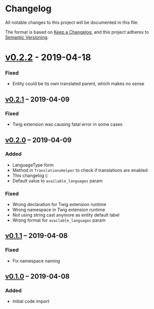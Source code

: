 # Changelog

All notable changes to this project will be documented in this file.

The format is based on [Keep a Changelog](https://keepachangelog.com/en/1.0.0/),
and this project adheres to [Semantic Versioning](https://semver.org/spec/v2.0.0.html).

# [v0.2.2](https://github.com/compagnie-hyperactive/TranslateBundle/releases/tag/v0.2.2) - 2019-04-18
### Fixed
- Entity could be its own translated parent, which makes no sense

## [v0.2.1](https://github.com/compagnie-hyperactive/TranslateBundle/releases/tag/v0.2.1) – 2019-04-09
### Fixed
- Twig extension was causing fatal error in some cases

## [v0.2.0](https://github.com/compagnie-hyperactive/TranslateBundle/releases/tag/v0.2.0) – 2019-04-09
### Added
- LanguageType form
- Method in `TranslationsHelper` to check if translations are enabled
- This changelog (:
- Default value to `available_languages` param
### Fixed
- Wrong declaration for Twig extension runtime
- Wrong namespace in Twig extension runtime
- Not using string cast anymore as entity default label
- Wrong format for `available_languages` param

## [v0.1.1](https://github.com/compagnie-hyperactive/TranslateBundle/releases/tag/v0.1.1) – 2019-04-08
### Fixed
- Fix namespace naming

## [v0.1.0](https://github.com/compagnie-hyperactive/TranslateBundle/releases/tag/v0.1.0) – 2019-04-08
### Added
- Initial code import